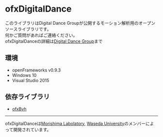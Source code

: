 

# ofxDigitalDance

このライブラリはDigital Dance Groupが公開するモーション解析用のオープンソースライブラリです。    
何かご質問があればご連絡ください。  
ofxDigitalDanceの詳細は<a href="http://research.mlabdance.com/">Digital Dance Group</a>まで

## 環境
+ openFrameworks v0.9.3
+ Windows 10
+ Visual Studio 2015

## 依存ライブラリ
+ <a href="https://github.com/perfume-dev/example-openFrameworks">ofxBvh</a>

---
ofxDigitalDanceは<a href="http://www.mlab.phys.waseda.ac.jp/">Morishima Labolatory</a>, <a href="https://www.waseda.jp/top/">Waseda University</a>のメンバーによって開発されています。
